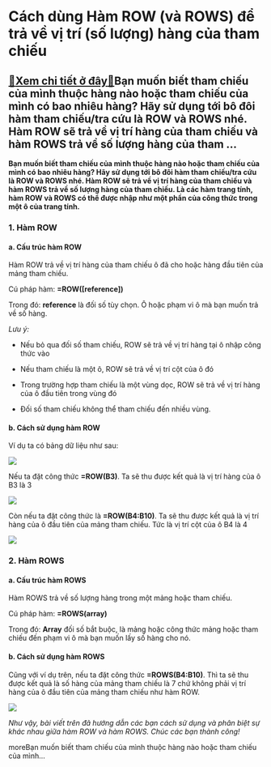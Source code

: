 Cách dùng Hàm ROW (và ROWS) để trả về vị trí (số lượng) hàng của tham chiếu
===========================================================================

[:gift:Xem chi tiết ở đây:gift:](https://hddtvn.com/cach-dung-ham-row-va-rows-de-tra-ve-vi-tri-so-luong-hang-cua-tham-chieu/)Bạn muốn biết tham chiếu của mình thuộc hàng nào hoặc tham chiếu của mình có bao nhiêu hàng? Hãy sử dụng tới bô đôi hàm tham chiếu/tra cứu là ROW và ROWS nhé. Hàm ROW sẽ trả về vị trí hàng của tham chiếu và hàm ROWS trả về số lượng hàng của tham …
-------------------------------------------------------------------------------------------------------------------------------------------------------------------------------------------------------------------------------------------------------

**Bạn muốn biết tham chiếu của mình thuộc hàng nào hoặc tham chiếu của mình có bao nhiêu hàng? Hãy sử dụng tới bô đôi hàm tham chiếu/tra cứu là ROW và ROWS nhé. Hàm ROW sẽ trả về vị trí hàng của tham chiếu và hàm ROWS trả về số lượng hàng của tham chiếu. Là các hàm trang tính, hàm ROW và ROWS có thể được nhập như một phần của công thức trong một ô của trang tính.**


### 1. Hàm ROW


#### a. Cấu trúc hàm ROW


Hàm ROW trả về vị trí hàng của tham chiếu ô đã cho hoặc hàng đầu tiên của mảng tham chiếu.


Cú pháp hàm: **=ROW([reference])**


Trong đó: **reference** là đối số tùy chọn. Ô hoặc phạm vi ô mà bạn muốn trả về số hàng.


*Lưu ý:*




* Nếu bỏ qua đối số tham chiếu, ROW sẽ trả về vị trí hàng tại ô nhập công thức vào

* Nếu tham chiếu là một ô, ROW sẽ trả về vị trí cột của ô đó

* Trong trường hợp tham chiếu là một vùng dọc, ROW sẽ trả về vị trí hàng của ô đầu tiên trong vùng đó

* Đối số tham chiếu không thể tham chiếu đến nhiều vùng.



#### b. Cách sử dụng hàm ROW


Ví dụ ta có bảng dữ liệu như sau:


![](https://hddtvn.com/wp-content/uploads/2021/01/lu7Xzdz.png)


Nếu ta đặt công thức **=ROW(B3)**. Ta sẽ thu được kết quả là vị trí hàng của ô B3 là 3


![](https://hddtvn.com/wp-content/uploads/2021/01/uxoLfk6.png)


Còn nếu ta đặt công thức là **=ROW(B4:B10)**. Ta sẽ thu được kết quả là vị trí hàng của ô đầu tiên của mảng tham chiếu. Tức là vị trí cột của ô B4 là 4


![](https://hddtvn.com/wp-content/uploads/2021/01/g7zoNeT.png)


### 2. Hàm ROWS


#### a. Cấu trúc hàm ROWS


Hàm ROWS trả về số lượng hàng trong một mảng hoặc tham chiếu.


Cú pháp hàm: **=ROWS(array)**


Trong đó: **Array** đối số bắt buộc, là mảng hoặc công thức mảng hoặc tham chiếu đến phạm vi ô mà bạn muốn lấy số hàng cho nó.


#### b. Cách sử dụng hàm ROWS


Cũng với ví dụ trên, nếu ta đặt công thức **=ROWS(B4:B10)**. Thì ta sẽ thu được kết quả là số hàng của mảng tham chiếu là 7 chứ không phải vị trí hàng của ô đầu tiên của mảng tham chiếu như hàm ROW.


![](https://hddtvn.com/wp-content/uploads/2021/01/jlMomf3.png)


*Như vậy, bài viết trên đã hướng dẫn các bạn cách sử dụng và phân biệt sự khác nhau giữa hàm ROW và hàm ROWS. Chúc các bạn thành công!*


moreBạn muốn biết tham chiếu của mình thuộc hàng nào hoặc tham chiếu của mình…

